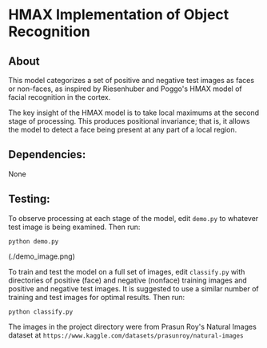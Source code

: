 # HMAX Implementation of Object Recognition 

## About ##

This model categorizes a set of positive and negative test images as faces or non-faces, as inspired by Riesenhuber and Poggo's HMAX model of facial recognition in the cortex. 

The key insight of the HMAX model is to take local maximums at the second stage of processing. This produces positional invariance; that is, it allows the model to detect a face being present at any part of a local region. 

## Dependencies: ##
None

## Testing: ##

To observe processing at each stage of the model, edit `demo.py` to whatever test image is being examined. Then run: 

`python demo.py`

(./demo_image.png)

To train and test the model on a full set of images, edit `classify.py` with directories of positive (face) and negative (nonface) training images and positive and negative test images. It is suggested to use a similar number of training and test images for optimal results. Then run: 

`python classify.py`

The images in the project directory were from Prasun Roy's Natural Images dataset at `https://www.kaggle.com/datasets/prasunroy/natural-images` 